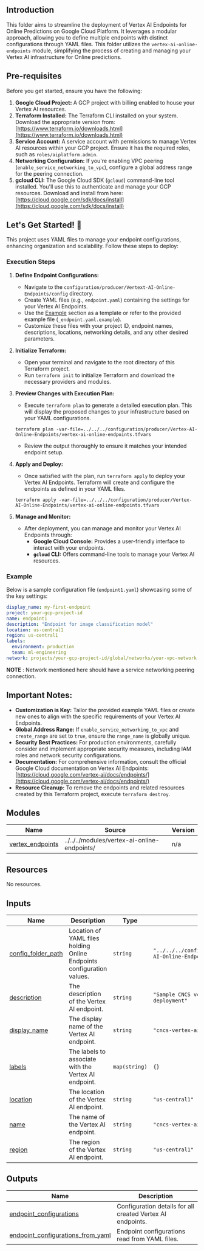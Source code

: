 ## Introduction

This folder aims to streamline the deployment of Vertex AI Endpoints for Online Predictions on Google Cloud Platform. It leverages a modular approach, allowing you to define multiple endpoints with distinct configurations through YAML files. This folder utilizes the  `vertex-ai-online-endpoints` module, simplifying the process of creating and managing your Vertex AI infrastructure for Online predictions.

## Pre-requisites

Before you get started, ensure you have the following:

1. **Google Cloud Project:** A GCP project with billing enabled to house your Vertex AI resources.
2. **Terraform Installed:** The Terraform CLI installed on your system. Download the appropriate version from: [https://www.terraform.io/downloads.html](https://www.terraform.io/downloads.html)
3. **Service Account:**  A service account with permissions to manage Vertex AI resources within your GCP project. Ensure it has the required roles, such as `roles/aiplatform.admin`.
4. **Networking Configuration:** If you're enabling VPC peering (`enable_service_networking_to_vpc`), configure a global address range for the peering connection. 
5. **gcloud CLI:**  The Google Cloud SDK (`gcloud`) command-line tool installed. You'll use this to authenticate and manage your GCP resources. Download and install from here: [https://cloud.google.com/sdk/docs/install](https://cloud.google.com/sdk/docs/install)


## Let's Get Started! 🚀

This project uses YAML files to manage your endpoint configurations, enhancing organization and scalability. Follow these steps to deploy:

### Execution Steps

1. **Define Endpoint Configurations:**
   * Navigate to the `configuration/producer/Vertext-AI-Online-Endpoints/config` directory.
   * Create YAML files (e.g., `endpoint.yaml`) containing the settings for your Vertex AI Endpoints.
   * Use the [Example](#example) section as a template or refer to the provided example file (`_endpoint.yaml.example`).
   * Customize these files with your project ID, endpoint names, descriptions, locations, networking details, and any other desired parameters. 

2. **Initialize Terraform:**
   * Open your terminal and navigate to the root directory of this Terraform project.
   * Run `terraform init` to initialize Terraform and download the necessary providers and modules.

3. **Preview Changes with Execution Plan:**
   * Execute `terraform plan` to generate a detailed execution plan. This will display the proposed changes to your infrastructure based on your YAML configurations. 

    ```
    terraform plan -var-file=../../../configuration/producer/Vertex-AI-Online-Endpoints/vertex-ai-online-endpoints.tfvars
    ```

   * Review the output thoroughly to ensure it matches your intended endpoint setup.

4. **Apply and Deploy:**

   * Once satisfied with the plan, run `terraform apply` to deploy your Vertex AI Endpoints. Terraform will create and configure the endpoints as defined in your YAML files. 

    ```
    terraform apply -var-file=../../../configuration/producer/Vertex-AI-Online-Endpoints/vertex-ai-online-endpoints.tfvars
    ```

5. **Manage and Monitor:**
   * After deployment, you can manage and monitor your Vertex AI Endpoints through:
       * **Google Cloud Console:**  Provides a user-friendly interface to interact with your endpoints.
       * **`gcloud` CLI:** Offers command-line tools to manage your Vertex AI resources.

### Example

Below is a sample configuration file (`endpoint1.yaml`) showcasing some of the key settings:

```yaml
display_name: my-first-endpoint
project: your-gcp-project-id
name: endpoint1  
description: "Endpoint for image classification model"
location: us-central1
region: us-central1 
labels:
  environment: production
  team: ml-engineering 
network: projects/your-gcp-project-id/global/networks/your-vpc-network
```

**NOTE** : Network mentioned here should have a service networking peering connection.

## Important Notes: 

* **Customization is Key:**  Tailor the provided example YAML files or create new ones to align with the specific requirements of your Vertex AI Endpoints.
* **Global Address Range:**  If `enable_service_networking_to_vpc` and `create_range` are set to `true`, ensure the `range_name` is globally unique.
* **Security Best Practices:** For production environments, carefully consider and implement appropriate security measures, including IAM roles and network security configurations. 
* **Documentation:**  For comprehensive information, consult the official Google Cloud documentation on Vertex AI Endpoints:  [https://cloud.google.com/vertex-ai/docs/endpoints/](https://cloud.google.com/vertex-ai/docs/endpoints/) 
* **Resource Cleanup:** To remove the endpoints and related resources created by this Terraform project, execute `terraform destroy`. 

<!-- BEGIN_TF_DOCS -->

## Modules

| Name | Source | Version |
|------|--------|---------|
| <a name="module_vertex_endpoints"></a> [vertex\_endpoints](#module\_vertex\_endpoints) | ../../../modules/vertex-ai-online-endpoints/ | n/a |

## Resources

No resources.

## Inputs

| Name | Description | Type | Default | Required |
|------|-------------|------|---------|:--------:|
| <a name="input_config_folder_path"></a> [config\_folder\_path](#input\_config\_folder\_path) | Location of YAML files holding Online Endpoints configuration values. | `string` | `"../../../configuration/producer/Vertex-AI-Online-Endpoints/config"` | no |
| <a name="input_description"></a> [description](#input\_description) | The description of the Vertex AI endpoint. | `string` | `"Sample CNCS vertex AI endpoint deployment"` | no |
| <a name="input_display_name"></a> [display\_name](#input\_display\_name) | The display name of the Vertex AI endpoint. | `string` | `"cncs-vertex-ai-display-name"` | no |
| <a name="input_labels"></a> [labels](#input\_labels) | The labels to associate with the Vertex AI endpoint. | `map(string)` | `{}` | no |
| <a name="input_location"></a> [location](#input\_location) | The location of the Vertex AI endpoint. | `string` | `"us-central1"` | no |
| <a name="input_name"></a> [name](#input\_name) | The name of the Vertex AI endpoint. | `string` | `"cncs-vertex-ai-endpoint-name"` | no |
| <a name="input_region"></a> [region](#input\_region) | The region of the Vertex AI endpoint. | `string` | `"us-central1"` | no |

## Outputs

| Name | Description |
|------|-------------|
| <a name="output_endpoint_configurations"></a> [endpoint\_configurations](#output\_endpoint\_configurations) | Configuration details for all created Vertex AI endpoints. |
| <a name="output_endpoint_configurations_from_yaml"></a> [endpoint\_configurations\_from\_yaml](#output\_endpoint\_configurations\_from\_yaml) | Endpoint configurations read from YAML files. |
<!-- END_TF_DOCS -->
